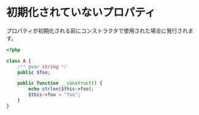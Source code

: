 # 初期化されていないプロパティ

プロパティが初期化される前にコンストラクタで使用された場合に発行されます。

```php
<?php

class A {
    /** @var string */
    public $foo;

    public function __construct() {
        echo strlen($this->foo);
        $this->foo = "foo";
    }
}
```
